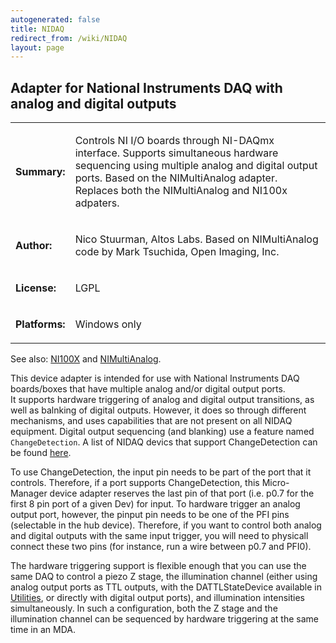 ```yaml
---
autogenerated: false
title: NIDAQ
redirect_from: /wiki/NIDAQ
layout: page
---
```


## Adapter for National Instruments DAQ with analog and digital outputs

<table>
<tr>
<td markdown="1">

**Summary:**

</td>
<td markdown="1">

Controls NI I/O boards through NI-DAQmx interface. Supports simultaneous
hardware sequencing using multiple analog and digital output ports.
Based on the NIMultiAnalog adapter.  Replaces both the NIMultiAnalog 
and NI100x adpaters.

</td>
</tr>
<tr>
<td markdown="1">

**Author:**

</td>
<td markdown="1">

Nico Stuurman, Altos Labs.  Based on NIMultiAnalog code by Mark Tsuchida, Open Imaging, Inc.

</td>
</tr>
<tr>
<td markdown="1">

**License:**

</td>
<td markdown="1">

LGPL

</td>
</tr>
<tr>
<td markdown="1">

**Platforms:**

</td>
<td markdown="1">

Windows only

</td>
</tr>
</table>

See also: [NI100X](National_Instruments) and [NIMultiAnalog](NiMultiAnalog).

This device adapter is intended for use with National Instruments DAQ
boards/boxes that have multiple analog and/or digital output ports.  
It supports hardware triggering of analog and digital output transitions,
as well as balnking of digital outputs.  However, it does so through 
different mechanisms, and uses capabilities that are not present on all
NIDAQ equipment.  Digital output sequencing (and blanking) use a feature 
named `ChangeDetection`.  A list of NIDAQ devics that support ChangeDetection
can be found [here](https://knowledge.ni.com/KnowledgeArticleDetails?id=kA00Z000000PAqXSAW&l=en-US).

To use ChangeDetection, the input pin needs to be part of the port 
that it controls.  Therefore, if a port supports ChangeDetection, this
Micro-Manager device adapter reserves the last pin of that port (i.e. 
p0.7 for the first 8 pin port of a given Dev) for input. To hardware 
trigger an analog output port, however, the pinput pin needs to be 
one of the PFI pins (selectable in the hub device).  Therefore, if you 
want to control both analog and digital outputs with the same input
trigger, you will need to physicall connect these two pins (for instance,
run a wire between p0.7 and PFI0).

The hardware triggering support is flexible enough that you can use the
same DAQ to control a piezo Z stage, the illumination channel (either 
using analog output ports as TTL outputs, with the DATTLStateDevice
available in [Utilities](Utilities), or directly with digital output ports), 
and illumination intensities simultaneously. In such a configuration, both the Z stage
and the illumination channel can be sequenced by hardware triggering at
the same time in an MDA.



